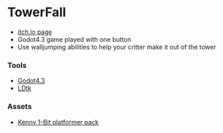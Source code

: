 # TowerFall

- [itch.io page](https://avivajpeyi.itch.io/towerfall)
- Godot4.3 game played with one button
- Use walljumping abilities to help your critter make it out of the tower



### Tools

- [Godot4.3](https://godotengine.org/download/archive/4.3-stable/)
- [LDtk](https://ldtk.io/)


### Assets

- [Kenny 1-Bit platformer pack](https://kenney.nl/assets/1-bit-platformer-pack)
